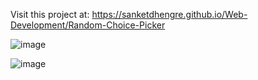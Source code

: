 Visit this project at: https://sanketdhengre.github.io/Web-Development/Random-Choice-Picker

![image](https://user-images.githubusercontent.com/83276393/233197851-b472fdda-f7dc-4ec6-af04-88695f33aebc.png)


![image](https://user-images.githubusercontent.com/83276393/233198198-4403db18-9ef9-401f-8cf5-1605df7ec609.png)

